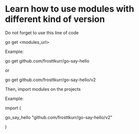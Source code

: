 # Learn how to use modules with different kind of version

Do not forget to use this line of code

go get <modules_url>

Example:

go get github.com/frosttkurr/go-say-hello

or

go get github.com/frosttkurr/go-say-hello/v2


Then, import modules on the projects

Example: 

import (

go_say_hello "github.com/frosttkurr/go-say-hello/v2"

)

